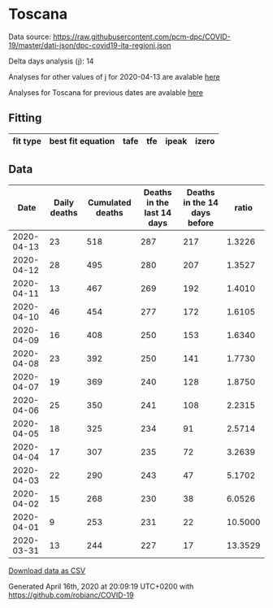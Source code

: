 # Toscana

Data source: https://raw.githubusercontent.com/pcm-dpc/COVID-19/master/dati-json/dpc-covid19-ita-regioni.json

Delta days analysis (j): 14

Analyses for other values of j for 2020-04-13 are avalable [here](../2020-04-13/README.md)

Analyses for Toscana for previous dates are avalable [here](../README.md)

## Fitting 
|fit type|best fit equation|tafe|tfe|ipeak|izero|
|-------|-----|--------|------|---|---|

## Data
|Date|Daily deaths|Cumulated deaths|Deaths in the last 14 days|Deaths in the 14 days before|ratio|
|----|----------|-----------|-------|--------------------|-----|
|2020-04-13|23|518|287|217|1.3226|
|2020-04-12|28|495|280|207|1.3527|
|2020-04-11|13|467|269|192|1.4010|
|2020-04-10|46|454|277|172|1.6105|
|2020-04-09|16|408|250|153|1.6340|
|2020-04-08|23|392|250|141|1.7730|
|2020-04-07|19|369|240|128|1.8750|
|2020-04-06|25|350|241|108|2.2315|
|2020-04-05|18|325|234|91|2.5714|
|2020-04-04|17|307|235|72|3.2639|
|2020-04-03|22|290|243|47|5.1702|
|2020-04-02|15|268|230|38|6.0526|
|2020-04-01|9|253|231|22|10.5000|
|2020-03-31|13|244|227|17|13.3529|

[Download data as CSV](COVID-19_toscana_j14_2020-04-13.csv)

Generated April 16th, 2020 at 20:09:19 UTC+0200 with https://github.com/robianc/COVID-19
